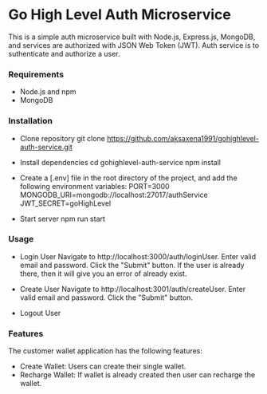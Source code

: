 # Go High Level Auth Microservice 

This is a simple auth microservice built with Node.js, Express.js, MongoDB, and services are authorized with JSON Web Token (JWT).
Auth service is to suthenticate and authorize a user.

### Requirements
- Node.js and npm
- MongoDB

### Installation
- Clone repository
git clone https://github.com/aksaxena1991/gohighlevel-auth-service.git

- Install dependencies
cd gohighlevel-auth-service
npm install

- Create a [.env] file in the root directory of the project, and add the following environment variables:
PORT=3000
MONGODB_URI=mongodb://localhost:27017/authService
JWT_SECRET=goHighLevel

- Start server
npm run start

### Usage
- Login User
Navigate to http://localhost:3000/auth/loginUser.
Enter valid email and password.
Click the "Submit" button.
If the user is already there, then it will give you an error of already exist.

- Create User
Navigate to http://localhost:3001/auth/createUser.
Enter valid email and password.
Click the "Submit" button.

- Logout User

### Features
The customer wallet application has the following features:

- Create Wallet: Users can create their single wallet.
- Recharge Wallet: If wallet is already created then user can recharge the wallet.
